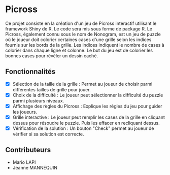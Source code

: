 # Picross
Ce projet consiste en la création d'un jeu de Picross interactif utilisant le framework Shiny de R. Le code sera mis sous forme de package R. 
Le Picross, également connu sous le nom de Nonogram, est un jeu de puzzle où le joueur doit colorier certaines cases d'une grille selon les indices fournis sur les bords de la grille. Les indices indiquent le nombre de cases à colorier dans chaque ligne et colonne. Le but du jeu est de colorier les bonnes cases pour révéler un dessin caché.

## Fonctionnalités
- [x] Sélection de la taille de la grille : Permet au joueur de choisir parmi différentes tailles de grille pour jouer.
- [x] Choix de la difficulté : Le joueur peut sélectionner la difficulté du puzzle parmi plusieurs niveaux.
- [x] Affichage des règles du Picross : Explique les règles du jeu pour guider les joueurs.
- [x] Grille interactive : Le joueur peut remplir les cases de la grille en cliquant dessus pour résoudre le puzzle. Puis les effacer en recliquant dessus.
- [x] Vérification de la solution : Un bouton "Check" permet au joueur de vérifier si sa solution est correcte.

## Contributeurs
- Mario LAPI
- Jeanne MANNEQUIN